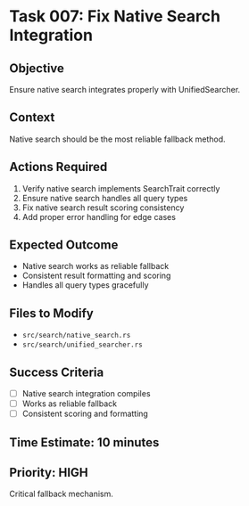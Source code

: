 # Task 007: Fix Native Search Integration

## Objective
Ensure native search integrates properly with UnifiedSearcher.

## Context
Native search should be the most reliable fallback method.

## Actions Required
1. Verify native search implements SearchTrait correctly
2. Ensure native search handles all query types
3. Fix native search result scoring consistency
4. Add proper error handling for edge cases

## Expected Outcome
- Native search works as reliable fallback
- Consistent result formatting and scoring
- Handles all query types gracefully

## Files to Modify
- `src/search/native_search.rs`
- `src/search/unified_searcher.rs`

## Success Criteria
- [ ] Native search integration compiles
- [ ] Works as reliable fallback
- [ ] Consistent scoring and formatting

## Time Estimate: 10 minutes

## Priority: HIGH
Critical fallback mechanism.